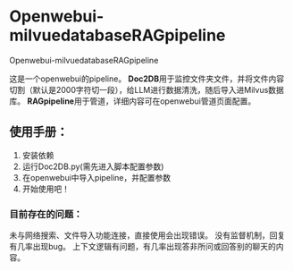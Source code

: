 # Openwebui-milvuedatabaseRAGpipeline
 Openwebui-milvuedatabaseRAGpipeline

这是一个openwebui的pipeline。
**Doc2DB**用于监控文件夹文件，并将文件内容切割（默认是2000字符切一段），给LLM进行数据清洗，随后导入进Milvus数据库。
**RAGpipeline**用于管道，详细内容可在openwebui管道页面配置。

## 使用手册：

1. 安装依赖
2. 运行Doc2DB.py(需先进入脚本配置参数)
3. 在openwebui中导入pipeline，并配置参数
4. 开始使用吧！

### 目前存在的问题：

未与网络搜索、文件导入功能连接，直接使用会出现错误。
没有监督机制，回复有几率出现bug。
上下文逻辑有问题，有几率出现答非所问或回答别的聊天的内容。

